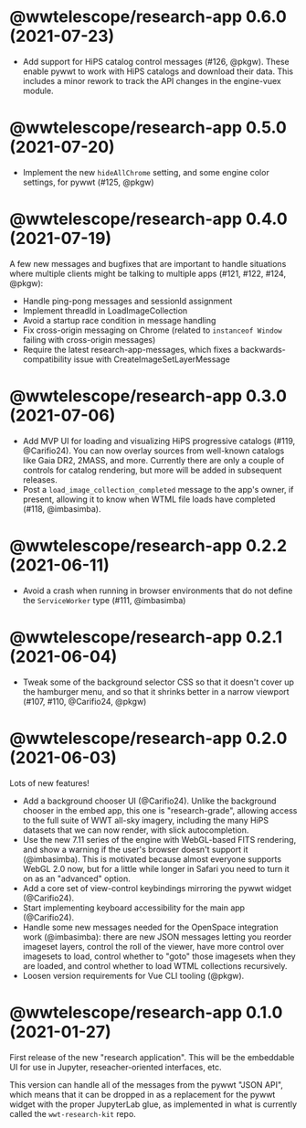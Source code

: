 # @wwtelescope/research-app 0.6.0 (2021-07-23)

- Add support for HiPS catalog control messages (#126, @pkgw). These enable
  pywwt to work with HiPS catalogs and download their data. This includes a
  minor rework to track the API changes in the engine-vuex module.


# @wwtelescope/research-app 0.5.0 (2021-07-20)

- Implement the new `hideAllChrome` setting, and some engine color settings, for
  pywwt (#125, @pkgw)


# @wwtelescope/research-app 0.4.0 (2021-07-19)

A few new messages and bugfixes that are important to handle situations where
multiple clients might be talking to multiple apps (#121, #122, #124, @pkgw):

- Handle ping-pong messages and sessionId assignment
- Implement threadId in LoadImageCollection
- Avoid a startup race condition in message handling
- Fix cross-origin messaging on Chrome (related to `instanceof Window` failing
  with cross-origin messages)
- Require the latest research-app-messages, which fixes a backwards-compatibility
  issue with CreateImageSetLayerMessage


# @wwtelescope/research-app 0.3.0 (2021-07-06)

- Add MVP UI for loading and visualizing HiPS progressive catalogs (#119,
  @Carifio24). You can now overlay sources from well-known catalogs like Gaia
  DR2, 2MASS, and more. Currently there are only a couple of controls for
  catalog rendering, but more will be added in subsequent releases.
- Post a `load_image_collection_completed` message to the app's owner, if
  present, allowing it to know when WTML file loads have completed (#118,
  @imbasimba).


# @wwtelescope/research-app 0.2.2 (2021-06-11)

- Avoid a crash when running in browser environments that do not define the
  `ServiceWorker` type (#111, @imbasimba)


# @wwtelescope/research-app 0.2.1 (2021-06-04)

- Tweak some of the background selector CSS so that it doesn't cover up the
  hamburger menu, and so that it shrinks better in a narrow viewport (#107,
  #110, @Carifio24, @pkgw)


# @wwtelescope/research-app 0.2.0 (2021-06-03)

Lots of new features!

- Add a background chooser UI (@Carifio24). Unlike the background chooser in the
  embed app, this one is "research-grade", allowing access to the full suite of
  WWT all-sky imagery, including the many HiPS datasets that we can now render,
  with slick autocompletion.
- Use the new 7.11 series of the engine with WebGL-based FITS rendering, and show
  a warning if the user's browser doesn't support it (@imbasimba). This is motivated
  because almost everyone supports WebGL 2.0 now, but for a little while longer in
  Safari you need to turn it on as an "advanced" option.
- Add a core set of view-control keybindings mirroring the pywwt widget
  (@Carifio24).
- Start implementing keyboard accessibility for the main app (@Carifio24).
- Handle some new messages needed for the OpenSpace integration work
  (@imbasimba): there are new JSON messages letting you reorder imageset layers,
  control the roll of the viewer, have more control over imagesets to load, control
  whether to "goto" those imagesets when they are loaded, and control whether to load
  WTML collections recursively.
- Loosen version requirements for Vue CLI tooling (@pkgw).


# @wwtelescope/research-app 0.1.0 (2021-01-27)

First release of the new "research application". This will be the embeddable UI
for use in Jupyter, reseacher-oriented interfaces, etc.

This version can handle all of the messages from the pywwt "JSON API", which
means that it can be dropped in as a replacement for the pywwt widget with the
proper JupyterLab glue, as implemented in what is currently called the
`wwt-research-kit` repo.
